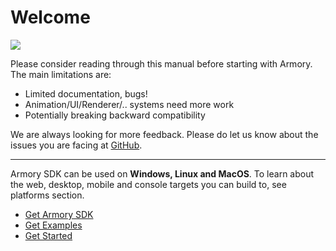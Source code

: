 # Welcome

![](getting_started/img/intro.jpg)

Please consider reading through this manual before starting with Armory. The main limitations are:

* Limited documentation, bugs!
* Animation/UI/Renderer/.. systems need more work
* Potentially breaking backward compatibility

We are always looking for more feedback. Please do let us know about the issues you are facing at [GitHub](https://github.com/armory3d/armory/issues).

---

Armory SDK can be used on **Windows, Linux and MacOS**. To learn about the web, desktop, mobile and console targets you can build to, see platforms section.

* [Get Armory SDK](http://armory3d.org/download.html)
* [Get Examples](https://github.com/armory3d/armory_examples/releases)
* [Get Started](getting_started/setup.md)



